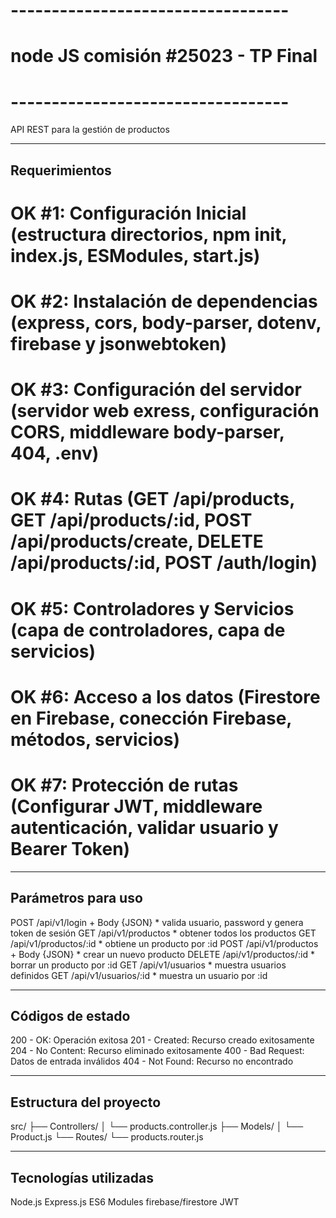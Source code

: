 
# ----------------------------------
# node JS comisión #25023 - TP Final
# ----------------------------------

API REST para la gestión de productos

---------------
Requerimientos
---------------
# OK #1: Configuración Inicial (estructura directorios, npm init, index.js, ESModules, start.js)
# OK #2: Instalación de dependencias (express, cors, body-parser, dotenv, firebase y jsonwebtoken)
# OK #3: Configuración del servidor (servidor web exress, configuración CORS, middleware body-parser, 404, .env)
# OK #4: Rutas (GET /api/products, GET /api/products/:id, POST /api/products/create, DELETE /api/products/:id, POST /auth/login)
# OK #5: Controladores y Servicios (capa de controladores, capa de servicios)
# OK #6: Acceso a los datos (Firestore en Firebase, conección Firebase, métodos, servicios)
# OK #7: Protección de rutas (Configurar JWT, middleware autenticación, validar usuario y Bearer Token)

-------------------
Parámetros para uso
-------------------
POST /api/v1/login + Body {JSON}        * valida usuario, password y genera token de sesión
GET /api/v1/productos                   * obtener todos los productos
GET /api/v1/productos/:id               * obtiene un producto por :id
POST /api/v1/productos + Body {JSON}    * crear un nuevo producto
DELETE /api/v1/productos/:id            * borrar un producto por :id
GET /api/v1/usuarios                    * muestra usuarios definidos
GET /api/v1/usuarios/:id                * muestra un usuario por :id     

------------------
Códigos de estado
------------------
200 - OK: Operación exitosa
201 - Created: Recurso creado exitosamente
204 - No Content: Recurso eliminado exitosamente
400 - Bad Request: Datos de entrada inválidos
404 - Not Found: Recurso no encontrado

------------------------
Estructura del proyecto
------------------------
src/
├── Controllers/
│   └── products.controller.js
├── Models/
│   └── Product.js
└── Routes/
    └── products.router.js

----------------------
Tecnologías utilizadas
----------------------
Node.js
Express.js
ES6 Modules
firebase/firestore
JWT